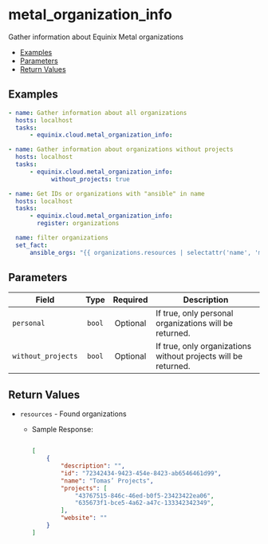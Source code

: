 # metal_organization_info

Gather information about Equinix Metal organizations


- [Examples](#examples)
- [Parameters](#parameters)
- [Return Values](#return-values)

## Examples

```yaml
- name: Gather information about all organizations
  hosts: localhost
  tasks:
      - equinix.cloud.metal_organization_info:

```

```yaml
- name: Gather information about organizations without projects
  hosts: localhost
  tasks:
      - equinix.cloud.metal_organization_info:
            without_projects: true

```

```yaml
- name: Get IDs or organizations with "ansible" in name
  hosts: localhost
  tasks:
      - equinix.cloud.metal_organization_info:
        register: organizations

  name: filter organizations
  set_fact:
      ansible_orgs: "{{ organizations.resources | selectattr('name', 'match', desired_name_substring) }}"

```










## Parameters

| Field     | Type | Required | Description                                                                  |
|-----------|------|----------|------------------------------------------------------------------------------|
| `personal` | <center>`bool`</center> | <center>Optional</center> | If true, only personal organizations will be returned.   |
| `without_projects` | <center>`bool`</center> | <center>Optional</center> | If true, only organizations without projects will be returned.   |






## Return Values

- `resources` - Found organizations

    - Sample Response:
        ```json
        
        [
            {
                "description": "",
                "id": "72342434-9423-454e-8423-ab6546461d99",
                "name": "Tomas’ Projects",
                "projects": [
                    "43767515-846c-46ed-b0f5-23423422ea06",
                    "635673f1-bce5-4a62-a47c-133342342349",
                ],
                "website": ""
            }
        ]
        
        ```


